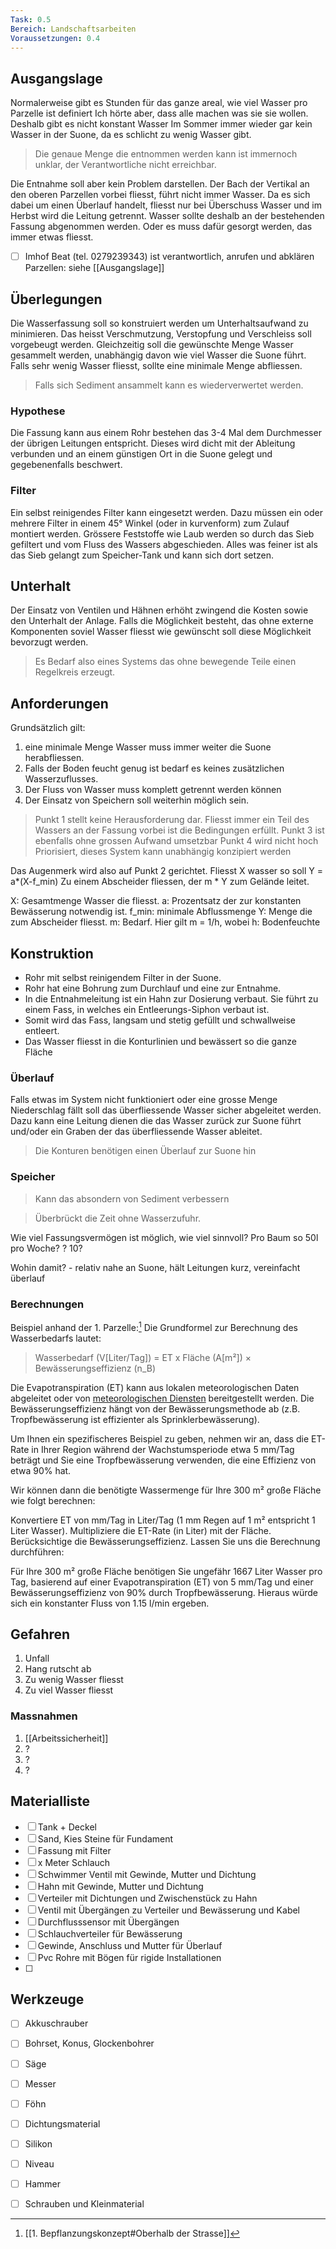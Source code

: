```yaml
---
Task: 0.5
Bereich: Landschaftsarbeiten
Voraussetzungen: 0.4
---
```

## Ausgangslage

Normalerweise gibt es Stunden für das ganze areal, wie viel Wasser pro Parzelle ist definiert
Ich hörte aber, dass alle machen was sie sie wollen. Deshalb gibt es nicht konstant Wasser
Im Sommer immer wieder gar kein Wasser in der Suone, da es schlicht zu wenig Wasser gibt.
> Die genaue Menge die entnommen werden kann ist immernoch unklar, der Verantwortliche nicht erreichbar.

Die Entnahme soll aber kein Problem darstellen.
Der Bach der Vertikal an den oberen Parzellen vorbei fliesst, führt nicht immer Wasser. Da es sich dabei um einen Überlauf handelt, fliesst nur bei Überschuss Wasser und im Herbst wird die Leitung getrennt.
Wasser sollte deshalb an der bestehenden Fassung abgenommen werden. Oder es muss dafür gesorgt werden, das immer etwas fliesst.

- [ ] Imhof Beat (tel. 0279239343) ist verantwortlich, anrufen und abklären
Parzellen: siehe [[Ausgangslage]]

## Überlegungen

Die Wasserfassung soll so konstruiert werden um Unterhaltsaufwand zu minimieren. 
Das heisst Verschmutzung, Verstopfung und Verschleiss soll vorgebeugt werden.
Gleichzeitig soll die gewünschte Menge Wasser gesammelt werden, unabhängig davon wie viel Wasser die Suone führt. Falls sehr wenig Wasser fliesst, sollte eine minimale Menge abfliessen. 

> Falls sich Sediment ansammelt kann es wiederverwertet werden.

### Hypothese

Die Fassung kann aus einem Rohr bestehen das 3-4 Mal dem Durchmesser der übrigen Leitungen entspricht. Dieses wird dicht mit der Ableitung verbunden und an einem günstigen Ort in die Suone gelegt und gegebenenfalls beschwert.

### Filter

Ein selbst reinigendes Filter kann eingesetzt werden. Dazu müssen ein oder mehrere Filter in einem 45° Winkel (oder in kurvenform) zum Zulauf montiert werden. Grössere Feststoffe wie Laub werden so durch das Sieb gefiltert und vom Fluss des Wassers abgeschieden. Alles was feiner ist als das Sieb gelangt zum Speicher-Tank und kann sich dort setzen.

## Unterhalt

Der Einsatz von Ventilen und Hähnen erhöht zwingend die Kosten sowie den Unterhalt der Anlage.
Falls die Möglichkeit besteht, das ohne externe Komponenten soviel Wasser fliesst wie gewünscht soll diese Möglichkeit bevorzugt werden.

> Es Bedarf also eines Systems das ohne bewegende Teile einen Regelkreis erzeugt.

## Anforderungen

Grundsätzlich gilt:
1. eine minimale Menge Wasser muss immer weiter die Suone herabfliessen.
2. Falls der Boden feucht genug ist bedarf es keines zusätzlichen Wasserzuflusses.
3. Der Fluss von Wasser muss komplett getrennt werden können
4. Der Einsatz von Speichern soll weiterhin möglich sein.

> Punkt 1 stellt keine Herausforderung dar. Fliesst immer ein Teil des Wassers an der Fassung vorbei ist die Bedingungen erfüllt.
> Punkt 3 ist ebenfalls ohne grossen Aufwand umsetzbar
> Punkt 4 wird nicht hoch Priorisiert, dieses System kann unabhängig konzipiert werden

Das Augenmerk wird also auf Punkt 2 gerichtet.
Fliesst X wasser so soll Y = a*(X-f_min) Zu einem Abscheider fliessen, der m * Y zum Gelände leitet.

X: Gesamtmenge Wasser die fliesst.
a: Prozentsatz der zur konstanten Bewässerung notwendig ist.
f_min: minimale Abflussmenge
Y: Menge die zum Abscheider fliesst.
m: Bedarf. Hier gilt m = 1/h, wobei h: Bodenfeuchte

## Konstruktion

- Rohr mit selbst reinigendem Filter in der Suone.
- Rohr hat eine Bohrung zum Durchlauf und eine zur Entnahme.
- In die Entnahmeleitung ist ein Hahn zur Dosierung verbaut. Sie führt zu einem Fass, in welches ein Entleerungs-Siphon verbaut ist.
- Somit wird das Fass, langsam und stetig gefüllt und schwallweise entleert.
- Das Wasser fliesst in die Konturlinien und bewässert so die ganze Fläche

### Überlauf

Falls etwas im System nicht funktioniert oder eine grosse Menge Niederschlag fällt soll das überfliessende Wasser sicher abgeleitet werden. 
Dazu kann eine Leitung dienen die das Wasser zurück zur Suone führt und/oder ein Graben der das überfliessende Wasser ableitet.

> Die Konturen benötigen einen Überlauf zur Suone hin

### Speicher

> Kann das absondern von Sediment verbessern

> Überbrückt die Zeit ohne Wasserzufuhr.

Wie viel Fassungsvermögen ist möglich, wie viel sinnvoll?
Pro Baum so 50l pro Woche?
? 10?

Wohin damit? - relativ nahe an Suone, hält Leitungen kurz, vereinfacht überlauf

### Berechnungen

Beispiel anhand der 1. Parzelle:[^1]
Die Grundformel zur Berechnung des Wasserbedarfs lautet:

> Wasserbedarf (V[Liter/Tag]) = ET x Fläche (A[m²]) × Bewässerungseffizienz (n_B)

Die Evapotranspiration (ET) kann aus lokalen meteorologischen Daten abgeleitet oder von [meteorologischen Diensten](https://www.meteoschweiz.admin.ch/service-und-publikationen/applikationen/ext/climate-drought-series.html) bereitgestellt werden. Die Bewässerungseffizienz hängt von der Bewässerungsmethode ab (z.B. Tropfbewässerung ist effizienter als Sprinklerbewässerung).

Um Ihnen ein spezifischeres Beispiel zu geben, nehmen wir an, dass die ET-Rate in Ihrer Region während der Wachstumsperiode etwa 5 mm/Tag beträgt und Sie eine Tropfbewässerung verwenden, die eine Effizienz von etwa 90% hat.

Wir können dann die benötigte Wassermenge für Ihre 300 m² große Fläche wie folgt berechnen:

Konvertiere ET von mm/Tag in Liter/Tag (1 mm Regen auf 1 m² entspricht 1 Liter Wasser).
Multipliziere die ET-Rate (in Liter) mit der Fläche.
Berücksichtige die Bewässerungseffizienz.
Lassen Sie uns die Berechnung durchführen:

Für Ihre 300 m² große Fläche benötigen Sie ungefähr 1667 Liter Wasser pro Tag, basierend auf einer Evapotranspiration (ET) von 5 mm/Tag und einer Bewässerungseffizienz von 90% durch Tropfbewässerung.
Hieraus würde sich ein konstanter Fluss von 1.15 l/min ergeben.

## Gefahren
1. Unfall
2. Hang rutscht ab
3. Zu wenig Wasser fliesst
4. Zu viel Wasser fliesst

### Massnahmen
1. [[Arbeitssicherheit]]
2. ?
3. ?
4. ?
 
## Materialliste

- [ ] Tank + Deckel
- [ ] Sand, Kies Steine für Fundament
- [ ] Fassung mit Filter
- [ ] x Meter Schlauch
- [ ] Schwimmer Ventil mit Gewinde, Mutter und Dichtung
- [ ] Hahn mit Gewinde, Mutter und Dichtung
- [ ] Verteiler mit Dichtungen und Zwischenstück zu Hahn
- [ ] Ventil mit Übergängen zu Verteiler und Bewässerung und Kabel
- [ ] Durchflusssensor mit Übergängen
- [ ] Schlauchverteiler für Bewässerung 
- [ ] Gewinde, Anschluss und Mutter für Überlauf
- [ ] Pvc Rohre mit Bögen für rigide Installationen
- [ ] 

## Werkzeuge

- [ ] Akkuschrauber
- [ ] Bohrset, Konus, Glockenbohrer
- [ ] Säge
- [ ] Messer
- [ ] Föhn
- [ ] Dichtungsmaterial
- [ ] Silikon
- [ ] Niveau
- [ ] Hammer
- [ ] Schrauben und Kleinmaterial



[^1]: [[1. Bepflanzungskonzept#Oberhalb der Strasse]]